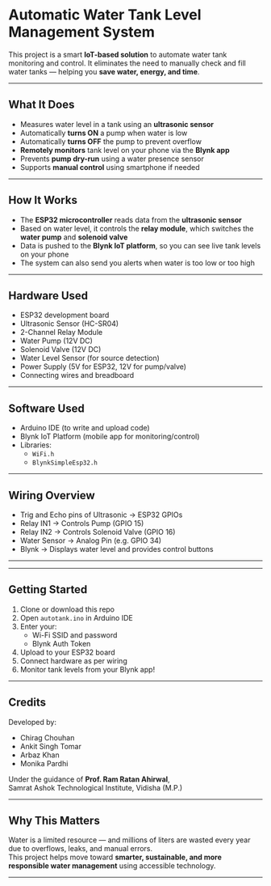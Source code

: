 # Automatic Water Tank Level Management System

This project is a smart **IoT-based solution** to automate water tank monitoring and control. It eliminates the need to manually check and fill water tanks — helping you **save water, energy, and time**.

---

## What It Does

- Measures water level in a tank using an **ultrasonic sensor**
- Automatically **turns ON** a pump when water is low
- Automatically **turns OFF** the pump to prevent overflow
- **Remotely monitors** tank level on your phone via the **Blynk app**
- Prevents **pump dry-run** using a water presence sensor
- Supports **manual control** using smartphone if needed

---

## How It Works

- The **ESP32 microcontroller** reads data from the **ultrasonic sensor**
- Based on water level, it controls the **relay module**, which switches the **water pump** and **solenoid valve**
- Data is pushed to the **Blynk IoT platform**, so you can see live tank levels on your phone
- The system can also send you alerts when water is too low or too high

---

## Hardware Used

- ESP32 development board  
- Ultrasonic Sensor (HC-SR04)  
- 2-Channel Relay Module  
- Water Pump (12V DC)  
- Solenoid Valve (12V DC)  
- Water Level Sensor (for source detection)  
- Power Supply (5V for ESP32, 12V for pump/valve)  
- Connecting wires and breadboard

---

## Software Used

- Arduino IDE (to write and upload code)  
- Blynk IoT Platform (mobile app for monitoring/control)  
- Libraries:  
  - `WiFi.h`  
  - `BlynkSimpleEsp32.h`

---

## Wiring Overview

- Trig and Echo pins of Ultrasonic → ESP32 GPIOs  
- Relay IN1 → Controls Pump (GPIO 15)  
- Relay IN2 → Controls Solenoid Valve (GPIO 16)  
- Water Sensor → Analog Pin (e.g. GPIO 34)  
- Blynk → Displays water level and provides control buttons


---
---

## Getting Started

1. Clone or download this repo
2. Open `autotank.ino` in Arduino IDE
3. Enter your:
   - Wi-Fi SSID and password
   - Blynk Auth Token
4. Upload to your ESP32 board
5. Connect hardware as per wiring
6. Monitor tank levels from your Blynk app!

---

## Credits

Developed by:
- Chirag Chouhan  
- Ankit Singh Tomar  
- Arbaz Khan  
- Monika Pardhi  

Under the guidance of **Prof. Ram Ratan Ahirwal**,  
Samrat Ashok Technological Institute, Vidisha (M.P.)

---

## Why This Matters

Water is a limited resource — and millions of liters are wasted every year due to overflows, leaks, and manual errors.  
This project helps move toward **smarter, sustainable, and more responsible water management** using accessible technology.

---

